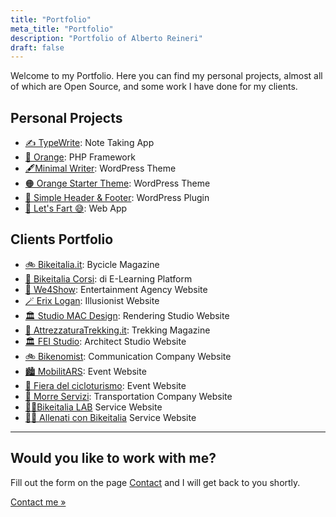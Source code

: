 ```yaml
---
title: "Portfolio"
meta_title: "Portfolio"
description: "Portfolio of Alberto Reineri"
draft: false
---
```




<p>Welcome to my Portfolio. Here you can find my personal projects, almost all of which are Open Source, and some work I have done for my clients.
</p>
<div class="progetti">
    <h2 id="progetti-personali">Personal Projects</h2>
    <ul>
        <li><a title="TypeWrite" target="_blank" href="https://typewrite.albertoreineri.it">✍️ TypeWrite</a>: Note Taking App</li>
        <li><a title="Orange" target="_blank" href="/orange">🍊 Orange</a>: PHP Framework</li>
        <li><a title="Minimal Writer" target="_blank" href="https://github.com/albertoreineri/minimal-writers">🖋️Minimal Writer</a>: WordPress Theme</li>
        <li><a title="Orange Starter Theme" target="_blank" href="https://github.com/albertoreineri/orange-starter-theme">🟠 Orange Starter Theme</a>:
            WordPress Theme
        </li>
        <li><a title="Simple Header And Footer" target="_blank" href="https://wordpress.org/plugins/simple-header-and-footer/">🔌 Simple Header &amp; Footer</a>:
            WordPress Plugin</li>
        <li><a title="Let's Fart" target="_blank" href="/letsfart">💨 Let&#39;s Fart 😅</a>: Web App</li>
    </ul>
    <h2 id="portfolio-clienti">Clients Portfolio</h2>
    <ul>
        <li>
            <a title="Bikeitalia" target="_blank" href="https://bikeitalia.it">🚲 Bikeitalia.it</a>: Bycicle Magazine
        </li>
        <li>
            <a title="Bikeitalia Corsi" target="_blank" href="https://corsi.bikeitalia.it">🚴 Bikeitalia Corsi</a>: di E-Learning Platform
        </li>
        <li>
            <a title="We4Show" target="_blank" href="https://we4show.com">🎤 We4Show</a>: Entertainment Agency Website
        </li>
        <li>
            <a title="Erix Logan " target="_blank" href="https://erixlogan.com">🪄 Erix Logan</a>: Illusionist Website
        </li>
        <li>
            <a title="Studio MAC Design" target="_blank" href="https://studiomacdesign.it">🏛️ Studio MAC Design</a>: Rendering Studio Website
        </li>
        <li>
            <a title="Attrezzatura Trekking" target="_blank" href="https://attrezzaturatrekking.it">🗻 AttrezzaturaTrekking.it</a>: Trekking Magazine
        </li>
        <li>
            <a title="FEI Studio" target="_blank" href="https://feistudio.it">🏛️ FEI Studio</a>: Architect Studio Website
        </li>
        <li>
            <a title="Bikenomist" target="_blank" href="https://bikenomist.com">🚲 Bikenomist</a>: Communication Company Website
        </li>
        <li>
            <a title="MobilitARS" target="_blank" href="https://mobilitars.eu">🏙️ MobilitARS</a>: Event Website
        </li>
        <li>
            <a title="Fiera del Cicloturismo" target="_blank" href="https://fieradelcicloturismo.it">🎪 Fiera del cicloturismo</a>: Event Website
        </li>
        <li>
            <a title="Morre Servizi" target="_blank" href="https://morreservizi.com">🚛 Morre Servizi</a>: Transportation Company Website
        </li>
        <li>
            <a title="Bikeitalia LAB" target="_blank" href="https://lab.bikeitalia.it">🚴‍♂️Bikeitalia LAB</a> Service Website
        </li>
        <li>
            <a title="Allenati con Bikeitalia" target="_blank" href="https://allenati.bikeitalia.it">🚴‍♀️ Allenati con Bikeitalia</a> Service Website
        </li>
    </ul>
</div>
<hr>
<h2>Would you like to work with me?</h2>
<p>Fill out the form on the page <a title="Contact" href="/en/contact">Contact</a> and I will get back to you shortly.</p>
<p><a title="Contact" href="/en/contact">Contact me »</a></p>